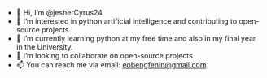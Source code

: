 - 👋 Hi, I’m @jesherCyrus24
- 👀 I’m interested in python,artificial intelligence and contributing to open-source projects.
- 🌱 I’m currently learning python at my free time and also in my final year in the University.
- 💞️ I’m looking to collaborate on open-source projects
- 📫 You can reach me via email: eobengfenin@gmail.com

<!---
jesherCyrus24/jesherCyrus24 is a ✨ special ✨ repository because its `README.md` (this file) appears on your GitHub profile.
You can click the Preview link to take a look at your changes.
--->
